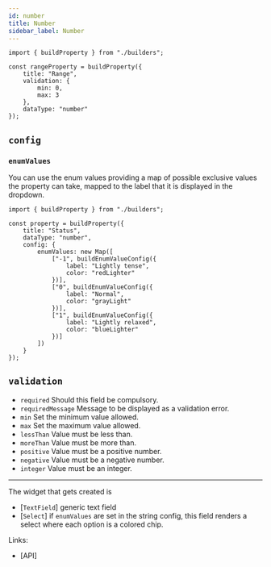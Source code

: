 ```yaml
---
id: number
title: Number
sidebar_label: Number
---
```


```tsx
import { buildProperty } from "./builders";

const rangeProperty = buildProperty({
    title: "Range",
    validation: {
        min: 0,
        max: 3
    },
    dataType: "number"
});
```


## `config`

### `enumValues`
You can use the enum values providing a map of possible
  exclusive values the property can take, mapped to the label that it is
  displayed in the dropdown.


```tsx
import { buildProperty } from "./builders";

const property = buildProperty({
    title: "Status",
    dataType: "number",
    config: {
        enumValues: new Map([
            ["-1", buildEnumValueConfig({
                label: "Lightly tense",
                color: "redLighter"
            })],
            ["0", buildEnumValueConfig({
                label: "Normal",
                color: "grayLight"
            })],
            ["1", buildEnumValueConfig({
                label: "Lightly relaxed",
                color: "blueLighter"
            })]
        ])
    }
});
```

## `validation`

* `required` Should this field be compulsory.
* `requiredMessage` Message to be displayed as a validation error.
* `min` Set the minimum value allowed.
* `max` Set the maximum value allowed.
* `lessThan` Value must be less than.
* `moreThan` Value must be more than.
* `positive` Value must be a positive number.
* `negative` Value must be a negative number.
* `integer` Value must be an integer.


---

The widget that gets created is
- [`TextField`] generic text field
- [`Select`] if `enumValues` are set in the string config, this field renders a select
  where each option is a colored chip.

Links:
- [API]
